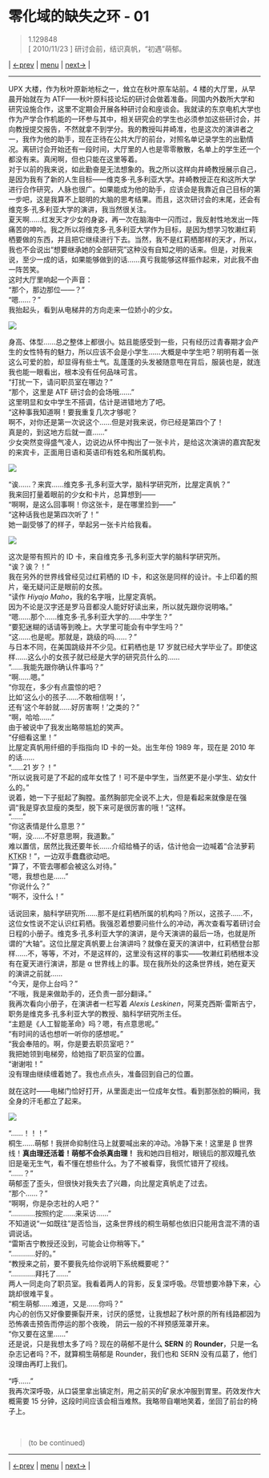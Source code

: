 # 零化域的缺失之环 - 01
> 1.129848  
> [ 2010/11/23 ] 研讨会前，结识真帆，“初遇”萌郁。  

| [←prev](./0000) | [menu](../) | [next→](./0002) |

---

UPX 大楼，作为秋叶原新地标之一，耸立在秋叶原车站前。4 楼的大厅里，从早晨开始就在为 ATF——秋叶原科技论坛的研讨会做着准备。同国内外数所大学和研究设施合作，这里不定期会开展各种研讨会和座谈会。我就读的东京电机大学也作为产学合作机能的一环参与其中，相关研究会的学生也必须参加这些研讨会，并向教授提交报告，不然就拿不到学分。我的教授叫井崎准，也是这次的演讲者之一，我作为他的助手，现在正待在公共大厅的前台，对照名单记录学生的出勤情况。离研讨会开始还有一段时间，大厅里的人也是零零散散，名单上的学生还一个都没有来。真闲啊，但也只能在这里等着。  
对于以前的我来说，如此勤奋是无法想象的。我之所以这样向井崎教授展示自己，是因为我有了新的人生目标——维克多·孔多利亚大学。井崎教授正在和这所大学进行合作研究，人脉也很广。如果能成为他的助手，应该会是我靠近自己目标的第一步吧，这是我算不上聪明的大脑的思考结果。而且，这次研讨会的末尾，还会有维克多·孔多利亚大学的演讲，我当然很关注。  
夏天啊……红发天才少女的身姿，再一次在脑海中一闪而过，我反射性地发出一阵痛苦的呻吟。我之所以将维克多·孔多利亚大学作为目标，是因为想学习牧濑红莉栖要做的东西，并且把它继续进行下去。当然，我不是红莉栖那样的天才，所以，我也不会说出“想要继承她的全部研究”这种没有自知之明的话来。但是，对我来说，至少一成的话，如果能够做到的话……真亏我能够这样振作起来，对此我不由一阵苦笑。  
这时大厅里响起一个声音：  
“那个，那边那位——？”  
“嗯……？”  
我抬起头，看到从电梯井的方向走来一位娇小的少女。  

![](../static/image/0001-1.png)

身高、体型……总之整体上都很小。姑且能感受到一些，只有经历过青春期才会产生的女性特有的魅力，所以应该不会是小学生……大概是中学生吧？明明有着一张这么可爱的脸，却显得有些土气。乱蓬蓬的头发被随意甩在背后，服装也是，就连我也能一眼看出，根本没有任何品味可言。  
“打扰一下，请问职员室在哪边？”  
“那个，这里是 ATF 研讨会的会场哦……”  
这里明显和女中学生不搭调，估计是进错地方了吧。  
“这种事我知道啊！要我重复几次才够呢？  
 啊不，对你还是第一次说这个……但是对我来说，你已经是第四个了！  
 真是的，到这地方后就一直……”  
 少女突然变得盛气凌人，边说边从怀中掏出了一张卡片，是给这次演讲的嘉宾配发的来宾卡，正面用日语和英语印有姓名和所属机构。  

![](../static/image/0001-2.png)

“诶……？来宾……维克多·孔多利亚大学，脑科学研究所，比屋定真帆？”  
我来回打量着眼前的少女和卡片，总算想到——  
“啊啊，是这么回事啊！你这张卡，是在哪里捡到——”  
“这种话我也是第四次听了！”  
她一副受够了的样子，举起另一张卡片给我看。  

![](../static/image/0001-3.png)

这次是带有照片的 ID 卡，来自维克多·孔多利亚大学的脑科学研究所。  
“诶？诶？！”  
我在另外的世界线曾经见过红莉栖的 ID 卡，和这张是同样的设计。卡上印着的照片，毫无疑问正是眼前的女孩。  
“读作 *Hiyajo Maho*，我的名字哦，比屋定真帆。  
 因为不论是汉字还是罗马音都没人能好好读出来，所以就先跟你说明咯。”  
“嗯……那个……维克多·孔多利亚大学的……中学生？”  
“要犯迷糊的话请等到晚上。大学里可能会有中学生吗？”  
“这……也是呢。那就是，跳级的吗……？”  
与日本不同，在美国跳级并不少见。红莉栖也是 17 岁就已经大学毕业了。即使这样……这么小的女孩子就已经是大学的研究员什么的……  
“……我能先跟你确认件事吗？”  
“啊……嗯。”  
“你现在，多少有点震惊的吧？  
 比如‘这么小的孩子……不敢相信啊！’，  
 还有‘这个年龄就……好厉害啊！’之类的？”  
“啊，哈哈……”  
由于被说中了我发出略带尴尬的笑声。  
“仔细看这里！”  
比屋定真帆用纤细的手指指向 ID 卡的一处。出生年份 1989 年，现在是 2010 年的话……  
“……21 岁？！”  
“所以说我可是了不起的成年女性了！可不是中学生，当然更不是小学生、幼女什么的。”  
说着，她一下子挺起了胸膛。虽然胸部完全说不上大，但是看起来就像是在强调“我是穿衣显瘦的类型，脱下来可是很厉害的哦！”这样。  
“……”  
“你这表情是什么意思？”  
“啊，没……不好意思啊，我道歉。”  
难以置信，居然比我还要年长……介绍给桶子的话，估计他会一边喊着“合法萝莉 <abbr title="表示事情按预想进行而兴奋激动的状态，“来啦！就是这个！（日文 kitakore）”的缩略语">KTKR</abbr>！”，一边双手蠢蠢欲动吧。  
“算了，不管去哪都会被这么对待。”  
“嗯，我想也是……”  
“你说什么？”  
“啊不，没什么！”  

话说回来，脑科学研究所……那不是红莉栖所属的机构吗？所以，这孩子……不，这位女性说不定认识红莉栖。我强忍着想要问些什么的冲动，再次查看写着研讨会日程的小册子。维克多·孔多利亚大学的演讲，是今天演讲的最后一场，也就是所谓的“大轴”。这位比屋定真帆要上台演讲吗？就像在夏天的演讲中，红莉栖登台那样……不，等等，不对，不是这样的，这里没有这样的事实——牧濑红莉栖根本没有在夏天进行演讲，那是 α 世界线上的事。现在我所处的这条世界线，她在夏天的演讲之前就……  
“今天，是你上台吗？”  
“不哦，我是来做助手的，还负责一部分翻译。”  
我再次看向小册子，在演讲者一栏写着 *Alexis Leskinen*，阿莱克西斯·雷斯吉宁，职务是维克多·孔多利亚大学的教授、脑科学研究所主任。  
“主题是《人工智能革命》吗？嗯，有点意思呢。”  
“有时间的话也想听一听你的感想呢。”  
“我会奉陪的。啊，你是要去职员室吧？”  
我把她领到电梯旁，给她指了职员室的位置。  
“谢谢啦！”  
没有理由继续缠着她了。我也点点头，准备回到自己的位置。  

就在这时——电梯门恰好打开，从里面走出一位成年女性。看到那张脸的瞬间，我全身的汗毛都立了起来。

![](../static/image/0001-4.png)

“……！！！”  
桐生……萌郁！我拼命抑制住马上就要喊出来的冲动。冷静下来！这里是 β 世界线！**真由理还活着！萌郁不会杀真由理！** 我和她四目相对，眼镜后的那双瞳孔依旧是毫无生气，看不懂在想些什么。为了不被看穿，我慌忙错开了视线。  
“……？”  
萌郁歪了歪头，但很快对我失去了兴趣，向比屋定真帆走了过去。  
“那个……？”  
“啊啊，你是杂志社的人吧？”  
“…………按照约定……来采访……”  
不知道说“一如既往”是否恰当，这条世界线的桐生萌郁也依旧只能用含混不清的语调说话。  
“雷斯吉宁教授还没到，可能会让你稍等下。”  
“…………好的。”  
“教授来之前，要不要我先给你说明下系统概要呢？”  
“…………拜托了……”  
两人一同走向了职员室。我看着两人的背影，反复深呼吸。尽管想要冷静下来，心跳却很难平复。  
“桐生萌郁……难道，又是……你吗？”  
内心的创伤又好像要撕裂开来，讨厌的感觉，让我想起了秋叶原的所有线路都因为恐怖袭击预告而停运的那个夜晚，
阴云一般的不祥预感笼罩开来。  
“你又要在这里……”  
还是说，只是我想太多了吗？现在的萌郁不是什么 **SERN** 的 **Rounder**，只是一名杂志记者吗？不，就算桐生萌郁是 Rounder，我们也和 SERN 没有瓜葛了，他们没理由再盯上我们。  

“呼……”  
我再次深呼吸，从口袋里拿出镇定剂，用之前买的矿泉水冲服到胃里。药效发作大概需要 15 分钟，这段时间应该会相当难熬。我略带自嘲地笑着，坐回了前台的椅子上。  


<br/>

> (to be continued)
---

| [←prev](./0000) | [menu](../) | [next→](./0002) |

